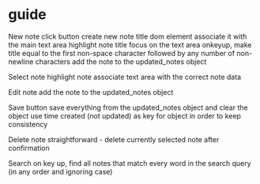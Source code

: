 # guide


New note
	click button
	create new note title dom element
	associate it with the main text area
	highlight note title
	focus on the text area
	onkeyup, make title equal to the first non-space character followed by any number of non-newline characters
	add the note to the updated_notes object

Select note
	highlight note
	associate text area with the correct note data

Edit note
	add the note to the updated_notes object

Save button
	save everything from the updated_notes object and clear the object
	use time created (not updated) as key for object in order to keep consistency

Delete note
	straightforward - delete currently selected note after confirmation

Search
	on key up, find all notes that match every word in the search query (in any order and ignoring case)
